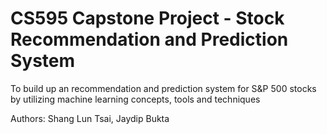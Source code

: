 # CS595 Capstone Project - Stock Recommendation and Prediction System
To build up an recommendation and prediction system for S&amp;P 500 stocks by utilizing machine learning concepts, tools and techniques

Authors: Shang Lun Tsai, Jaydip Bukta
